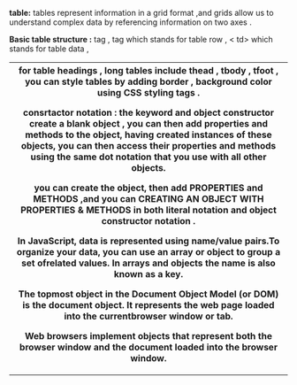 **table:** tables represent information in a grid format ,and grids allow us to understand complex data by referencing
information on two axes .

**Basic table structure :** <table> tag , <tr> tag which stands for table row , < td> which stands for table data ,
<th> for table headings , long tables include thead , tbody , tfoot , you can style tables by adding border , 
background color using CSS styling tags .



**consrtactor notation :** the keyword and object constructor create a blank object , you can then add properties and 
methods to the object, having created instances of these objects, you can then access their properties and
methods using the same dot notation that you use with all other objects.

you can create the object, then add PROPERTIES and METHODS ,and you can CREATING AN OBJECT WITH PROPERTIES & METHODS
in both literal notation and object constructor notation .


In JavaScript, data is represented using name/value pairs.To organize your data, you can use an array or object to 
group a set ofrelated values. In arrays and objects the name is also known as a key.

The topmost object in the Document Object Model (or DOM) is the document object. It represents the web page loaded 
into the currentbrowser window or tab.

Web browsers implement objects that represent both the browser window and the document loaded into the browser window.
